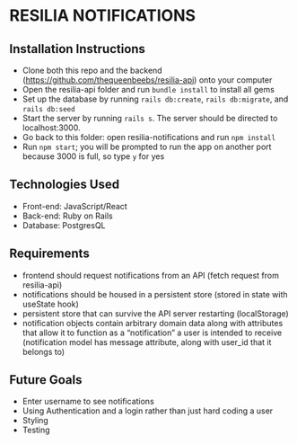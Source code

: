 # RESILIA NOTIFICATIONS

## Installation Instructions
* Clone both this repo and the backend (https://github.com/thequeenbeebs/resilia-api) onto your computer
* Open the resilia-api folder and run `bundle install` to install all gems
* Set up the database by running `rails db:create`, `rails db:migrate`, and `rails db:seed`
* Start the server by running `rails s`. The server should be directed to localhost:3000.
* Go back to this folder: open resilia-notifications and run `npm install`
* Run `npm start`; you will be prompted to run the app on another port because 3000 is full, so type `y` for yes

## Technologies Used
* Front-end: JavaScript/React 
* Back-end: Ruby on Rails
* Database: PostgresQL

## Requirements
* frontend should request notifications from an API (fetch request from resilia-api)
* notifications​ should be housed in a persistent store (stored in state with useState hook)
* persistent store that can survive the API server restarting (localStorage)
* notification​ objects contain arbitrary domain data along with attributes that allow it to function as a “notification” a user is intended to receive (notification model has message attribute, along with user_id that it belongs to)

## Future Goals
* Enter username to see notifications
* Using Authentication and a login rather than just hard coding a user
* Styling
* Testing